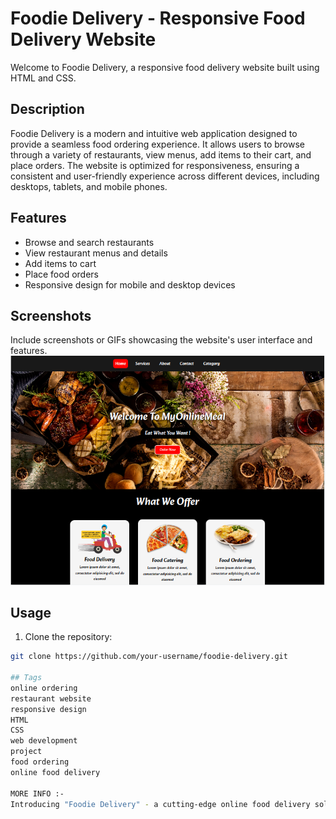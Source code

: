 # Foodie Delivery - Responsive Food Delivery Website

Welcome to Foodie Delivery, a responsive food delivery website built using HTML and CSS.

## Description

Foodie Delivery is a modern and intuitive web application designed to provide a seamless food ordering experience. It allows users to browse through a variety of restaurants, view menus, add items to their cart, and place orders. The website is optimized for responsiveness, ensuring a consistent and user-friendly experience across different devices, including desktops, tablets, and mobile phones.

## Features

- Browse and search restaurants
- View restaurant menus and details
- Add items to cart
- Place food orders
- Responsive design for mobile and desktop devices

## Screenshots

Include screenshots or GIFs showcasing the website's user interface and features.
![Screenshot of Myonlinemeal](myonlinemeal-screenshot.png)


## Usage

1. Clone the repository:

```bash
git clone https://github.com/your-username/foodie-delivery.git

## Tags
online ordering
restaurant website
responsive design
HTML
CSS
web development
project
food ordering
online food delivery

MORE INFO :- 
Introducing "Foodie Delivery" - a cutting-edge online food delivery solution that brings convenience and culinary delights right to your fingertips. This responsive restaurant website is crafted using HTML, CSS, and innovative web development techniques. With a user-friendly interface, Foodie Delivery offers seamless online ordering, allowing users to explore a diverse range of restaurants, browse enticing menus, and effortlessly place their food orders. The website's responsive design ensures a seamless experience across various devices, making it accessible anytime, anywhere. Embark on a delightful journey of food ordering and online delivery with Foodie Delivery, the ultimate project merging the realms of web development and gastronomic indulgence.
